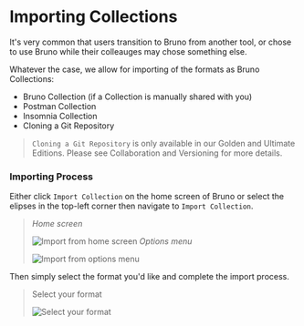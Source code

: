 # Importing Collections 

It's very common that users transition to Bruno from another tool, or chose to use Bruno while their colleauges may chose something else. 

Whatever the case, we allow for importing of the formats as Bruno Collections:

- Bruno Collection (if a Collection is manually shared with you)
- Postman Collection
- Insomnia Collection
- Cloning a Git Repository

> `Cloning a Git Repository` is only available in our Golden and Ultimate Editions. Please see Collaboration and Versioning for more details.
### Importing Process

Either click `Import Collection` on the home screen of Bruno or select the elipses in the top-left corner then navigate to `Import Collection`. 

>*Home screen*
>
>![Import from home screen](/public/screenshots/migration/ImportCollectionHomePage.webp)
>*Options menu*
>
>![Import from options menu](/public/screenshots/migration/ImportcollectionElipses.webp)

Then simply select the format you'd like and complete the import process.

>Select your format
>
>![Select your format](/public/screenshots/migration/ImportCollectionModal.webp)
